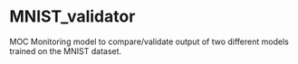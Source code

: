 # MNIST_validator
MOC Monitoring model to compare/validate output of two different models trained on the MNIST dataset.